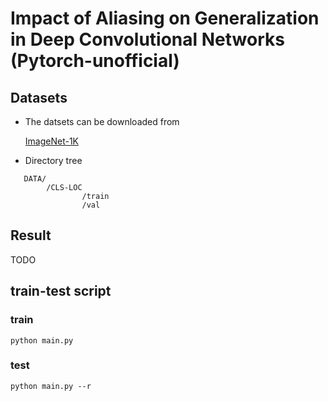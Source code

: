 # Impact of Aliasing on Generalization in Deep Convolutional Networks (Pytorch-unofficial)

## Datasets

* The datsets can be downloaded from 

    [ImageNet-1K](https://www.kaggle.com/c/imagenet-object-localization-challenge/data)

* Directory tree
 ```
    DATA/
         /CLS-LOC
                 /train
                 /val
```

## Result

TODO

## train-test script

### train

```
python main.py
```

### test

```
python main.py --r
```

